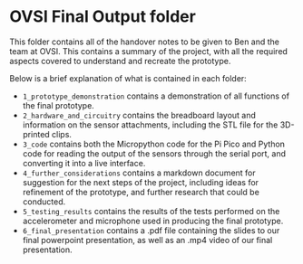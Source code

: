 # OVSI Final Output folder

This folder contains all of the handover notes to be given to Ben and the team at OVSI. This contains a summary of the project, with all the required aspects covered to understand and recreate the prototype. 

Below is a brief explanation of what is contained in each folder:
- `1_prototype_demonstration` contains a demonstration of all functions of the final prototype.
- `2_hardware_and_circuitry` contains the breadboard layout and information on the sensor attachments, including the STL file for the 3D-printed clips.
- `3_code` contains both the Micropython code for the Pi Pico and Python code for reading the output of the sensors through the serial port, and converting it into a live interface.
- `4_further_considerations` contains a markdown document for suggestion for the next steps of the project, including ideas for refinement of the prototype, and further research that could be conducted.
- `5_testing_results` contains the results of the tests performed on the accelerometer and microphone used in producing the final prototype.
- `6_final_presentation` contains a .pdf file containing the slides to our final powerpoint presentation, as well as an .mp4 video of our final presentation.